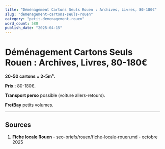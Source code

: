 ```yaml
---
title: "Déménagement Cartons Seuls Rouen : Archives, Livres, 80-180€"
slug: "demenagement-cartons-seuls-rouen"
category: "petit-demenagement-rouen"
word_count: 580
publish_date: "2025-04-15"
---
```


# Déménagement Cartons Seuls Rouen : Archives, Livres, 80-180€

**20-50 cartons = 2-5m³.**

**Prix :** 80-180€.

**Transport perso** possible (voiture allers-retours).

**FretBay** petits volumes.

---

## Sources

1. **Fiche locale Rouen** - seo-briefs/rouen/fiche-locale-rouen.md - octobre 2025

